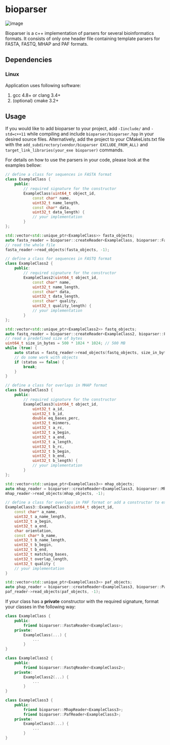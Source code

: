# bioparser

![image](https://travis-ci.org/rvaser/bioparser.svg?branch=master)

Bioparser is a c++ implementation of parsers for several bioinformatics formats. It consists of only one header file containing template parsers for FASTA, FASTQ, MHAP and PAF formats.

## Dependencies

### Linux

Application uses following software:

1. gcc 4.8+ or clang 3.4+
2. (optional) cmake 3.2+

## Usage

If you would like to add bioparser to your project, add `-Iinclude/` and `-std=c++11` while compiling and include `bioparser/bioparser.hpp` in your desired source files. Alternatively, add the project to your CMakeLists.txt file with the `add_subdirectory(vendor/bioparser EXCLUDE_FROM_ALL)` and `target_link_libraries(your_exe bioparser)` commands.

For details on how to use the parsers in your code, please look at the examples bellow:

```cpp
// define a class for sequences in FASTA format
class ExampleClass {
    public:
        // required signature for the constructor
        ExampleClass(uint64_t object_id,
            const char* name,
            uint32_t name_length,
            const char* data,
            uint32_t data_length) {
            // your implementation
        }
};

std::vector<std::unique_ptr<ExampleClass>> fasta_objects;
auto fasta_reader = bioparser::createReader<ExampleClass, bioparser::FastaReader>(path_to_file);
// read the whole file
fasta_reader->read_objects(fasta_objects, -1);

// define a class for sequences in FASTQ format
class ExampleClass2 {
    public:
        // required signature for the constructor
        ExampleClass2(uint64_t object_id,
            const char* name,
            uint32_t name_length,
            const char* data,
            uint32_t data_length,
            const char* quality,
            uint32_t quality_length) {
            // your implementation
        }
};

std::vector<std::unique_ptr<ExampleClass2>> fastq_objects;
auto fastq_reader = bioparser::createReader<ExampleClass2, bioparser::FastqReader>(path_to_file2);
// read a predefined size of bytes
uint64_t size_in_bytes = 500 * 1024 * 1024; // 500 MB
while (true) {
    auto status = fastq_reader->read_objects(fastq_objects, size_in_bytes);
    // do some work with objects
    if (status == false) {
        break;
    }
}

// define a class for overlaps in MHAP format
class ExampleClass3 {
    public:
        // required signature for the constructor
        ExampleClass3(uint64_t object_id,
            uint32_t a_id,
            uint32_t b_id,
            double eq_bases_perc,
            uint32_t minmers,
            uint32_t a_rc,
            uint32_t a_begin,
            uint32_t a_end,
            uint32_t a_length,
            uint32_t b_rc,
            uint32_t b_begin,
            uint32_t b_end,
            uint32_t b_length) {
            // your implementation
        }
};

std::vector<std::unique_ptr<ExampleClass3>> mhap_objects;
auto mhap_reader = bioparser::createReader<ExampleClass3, bioparser::MhapReader>(path_to_file3);
mhap_reader->read_objects(mhap_objects, -1);

// define a class for overlaps in PAF format or add a constructor to existing overlap class
ExampleClass3::ExampleClass3(uint64_t object_id,
    const char* a_name,
    uint32_t a_name_length,
    uint32_t a_begin,
    uint32_t a_end,
    char orientation,
    const char* b_name,
    uint32_t b_name_length,
    uint32_t b_begin,
    uint32_t b_end,
    uint32_t matching_bases,
    uint32_t overlap_length,
    uint32_t quality {
    // your implementation
}

std::vector<std::unique_ptr<ExampleClass3>> paf_objects;
auto phap_reader = bioparser::createReader<ExampleClass3, bioparser::PafReader>(path_to_file4);
paf_reader->read_objects(paf_objects, -1);
```
If your class has a **private** constructor with the required signature, format your classes in the following way:

```cpp
class ExampleClass {
    public:
        friend bioparser::FastaReader<ExampleClass>;
    private:
        ExampleClass(...) {
            ...
        }
}

class ExampleClass2 {
    public:
        friend bioparser::FastqReader<ExampleClass2>;
    private:
        ExampleClass2(...) {
            ...
        }
}

class ExampleClass3 {
    public:
        friend bioparser::MhapReader<ExampleClass3>;
        friend bioparser::PafReader<ExampleClass3>;
    private:
        ExampleClass3(...) {
            ...
        }
}
```
